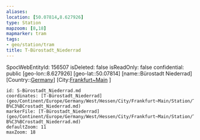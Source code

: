 ```yaml
---
aliases: 
location: [50.07814,8.627926]
type: Station 
mapzoom: [8,18] 
mapmarker: tram 
tags:
- geo/station/tram
title: T-Bürostadt_Niederrad
---
```

SpocWebEntityId: 156507
isDeleted: false
isReadOnly: false
confidential: public
[geo-lon::8.627926]
[geo-lat::50.07814]
[name::Bürostadt Niederrad]
[Country::[Germany](geo/Continent/Europe/Germany.md)]
[City:[Frankfurt~Main](geo/Continent/Europe/Germany/West/Hessen/City/Frankfurt~Main.md) ]


```leaflet
id: S-Bürostadt_Niederrad.md
coordinates: [T-Bürostadt_Niederrad](geo/Continent/Europe/Germany/West/Hessen/City/Frankfurt~Main/Station/T-B%C3%BCrostadt_Niederrad.md)
markerFile: [T-Bürostadt_Niederrad](geo/Continent/Europe/Germany/West/Hessen/City/Frankfurt~Main/Station/T-B%C3%BCrostadt_Niederrad.md)
defaultZoom: 11 
maxZoom: 18
```



